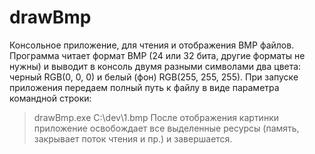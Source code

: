 # drawBmp
Консольное приложение, для чтения и отображения BMP файлов.
Программа читает формат BMP (24 или 32 бита, другие форматы не нужны) и выводит в консоль двумя разными символами два цвета: черный RGB(0, 0, 0) и белый (фон) RGB(255, 255, 255).
При запуске приложения передаем полный путь к файлу в виде параметра командной строки:
> drawBmp.exe C:\dev\1.bmp
После отображения картинки приложение освобождает все выделенные ресурсы (память, закрывает поток чтения и пр.) и завершается. 
